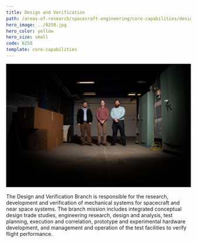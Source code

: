 ```yaml
---
title: Design and Verification
path: /areas-of-research/spacecraft-engineering/core-capabilities/design-verification
hero_image: ../8250.jpg
hero_color: yellow
hero_size: small
code: 8250
template: core-capabilities
---
```

![Mechanical engineers Jesse Maxwell, Evan Rogers, and Austin Phoenix](8220.jpg)

The Design and Verification Branch is responsible for the research, development and verification of mechanical systems for spacecraft and near space systems. The branch mission includes integrated conceptual design trade studies, engineering research, design and analysis, test planning, execution and correlation, prototype and experimental hardware development, and management and operation of the test facilities to verify flight performance.